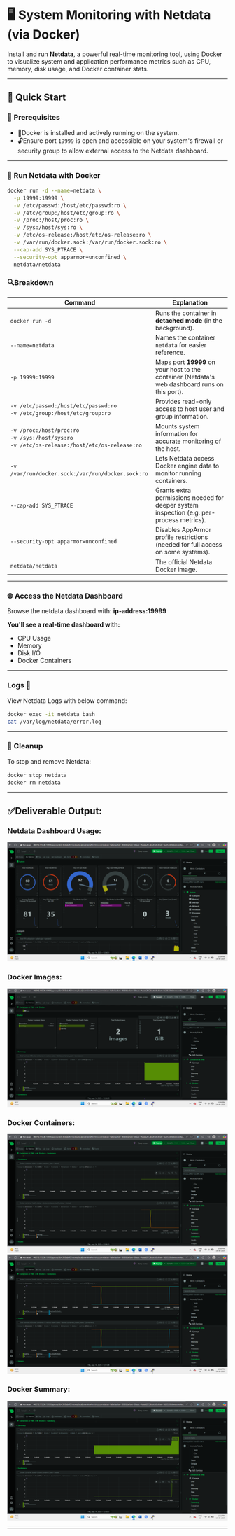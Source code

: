 # 🖥️ System Monitoring with Netdata (via Docker)
Install and run **Netdata**, a powerful real-time monitoring tool, using Docker to visualize system and application performance metrics such as CPU, memory, disk usage, and Docker container stats.

---

## 🚀 Quick Start

### 🔧 Prerequisites

- 🐳Docker is installed and actively running on the system.
- 🔓Ensure port `19999` is open and accessible on your system's firewall or security group to allow external access to the Netdata dashboard.


---

### 🐳 Run Netdata with Docker

```bash
docker run -d --name=netdata \
  -p 19999:19999 \
  -v /etc/passwd:/host/etc/passwd:ro \
  -v /etc/group:/host/etc/group:ro \
  -v /proc:/host/proc:ro \
  -v /sys:/host/sys:ro \
  -v /etc/os-release:/host/etc/os-release:ro \
  -v /var/run/docker.sock:/var/run/docker.sock:ro \
  --cap-add SYS_PTRACE \
  --security-opt apparmor=unconfined \
  netdata/netdata
```

### 🔍Breakdown

| Command                                                                                              | Explanation                                                                                    |
| -------------------------------------------------------------------------------------------------- | ---------------------------------------------------------------------------------------------- |
| `docker run -d`                                                                                    | Runs the container in **detached mode** (in the background).                                   |
| `--name=netdata`                                                                                   | Names the container `netdata` for easier reference.                                            |
| `-p 19999:19999`                                                                                   | Maps port **19999** on your host to the container (Netdata's web dashboard runs on this port). |
| `-v /etc/passwd:/host/etc/passwd:ro`<br>`-v /etc/group:/host/etc/group:ro`                         | Provides read-only access to host user and group information.                                  |
| `-v /proc:/host/proc:ro`<br>`-v /sys:/host/sys:ro`<br>`-v /etc/os-release:/host/etc/os-release:ro` | Mounts system information for accurate monitoring of the host.                                 |
| `-v /var/run/docker.sock:/var/run/docker.sock:ro`                                                  | Lets Netdata access Docker engine data to monitor running containers.                          |
| `--cap-add SYS_PTRACE`                                                                             | Grants extra permissions needed for deeper system inspection (e.g. per-process metrics).       |
| `--security-opt apparmor=unconfined`                                                               | Disables AppArmor profile restrictions (needed for full access on some systems).               |
| `netdata/netdata`                                                                                  | The official Netdata Docker image.                                                             |

---
### 🌐 Access the Netdata Dashboard

Browse the netdata dashboard with:
**ip-address:19999**

**You'll see a real-time dashboard with:**
- CPU Usage
- Memory
- Disk I/O
- Docker Containers
  
---
### Logs 📁 
View Netdata Logs with below command:
```bash
docker exec -it netdata bash
cat /var/log/netdata/error.log
```

---
### 🧹 Cleanup

To stop and remove Netdata:

```bash
docker stop netdata
docker rm netdata
```

---
##  ✅Deliverable Output:

### Netdata Dashboard Usage:
![image alt](https://github.com/Pranaykokkonda/netdata-task7/blob/830128075d57998199e945fe55108502f89336bd/01-usage-dashboard.PNG)

### Docker Images:
![image alt](https://github.com/Pranaykokkonda/netdata-task7/blob/c886b071b3e0ecac905a95fc0fbd228ff0097a95/02-docker-images.png)

### Docker Containers:
![image alt](https://github.com/Pranaykokkonda/netdata-task7/blob/c886b071b3e0ecac905a95fc0fbd228ff0097a95/03-d-container.png)
![image alt](https://github.com/Pranaykokkonda/netdata-task7/blob/c886b071b3e0ecac905a95fc0fbd228ff0097a95/04-d-containers.png)

### Docker Summary:
![image alt](https://github.com/Pranaykokkonda/netdata-task7/blob/c886b071b3e0ecac905a95fc0fbd228ff0097a95/05-d-summary.png)

---
